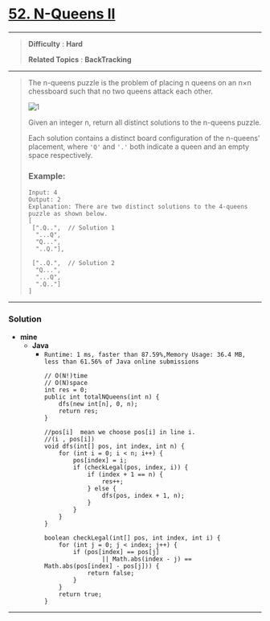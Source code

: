 # [52. N-Queens II](https://leetcode.com/problems/n-queens-ii/)

---

> **Difficulty** : **Hard**
>
> **Related Topics** : **BackTracking**

---

> The n-queens puzzle is the problem of placing n queens on an n×n chessboard such that no two queens attack each other.
>
> ![1](https://assets.leetcode.com/uploads/2018/10/12/8-queens.png)
>
> Given an integer n, return all distinct solutions to the n-queens puzzle.
>
> Each solution contains a distinct board configuration of the n-queens' placement, where `'Q'` and `'.'` both indicate a queen and an empty space respectively.
>
> ### Example:
> ```
> Input: 4
> Output: 2
> Explanation: There are two distinct solutions to the 4-queens puzzle as shown below.
> [
>  [".Q..",  // Solution 1
>   "...Q",
>   "Q...",
>   "..Q."],
>
>  ["..Q.",  // Solution 2
>   "Q...",
>   "...Q",
>   ".Q.."]
> ]
> ```

---


### Solution
* **mine**
  * **Java**
    * `Runtime: 1 ms, faster than 87.59%,Memory Usage: 36.4 MB, less than 61.56% of Java online submissions`
      ```
      // O(N!)time
      // O(N)space
      int res = 0;
      public int totalNQueens(int n) {
          dfs(new int[n], 0, n);
          return res;
      }

      //pos[i]  mean we choose pos[i] in line i.
      //(i , pos[i])
      void dfs(int[] pos, int index, int n) {
          for (int i = 0; i < n; i++) {
              pos[index] = i;
              if (checkLegal(pos, index, i)) {
                  if (index + 1 == n) {
                      res++;
                  } else {
                      dfs(pos, index + 1, n);
                  }
              }
          }
      }

      boolean checkLegal(int[] pos, int index, int i) {
          for (int j = 0; j < index; j++) {
              if (pos[index] == pos[j]
                      || Math.abs(index - j) == Math.abs(pos[index] - pos[j])) {
                  return false;
              }
          }
          return true;
      }
      ```

---
